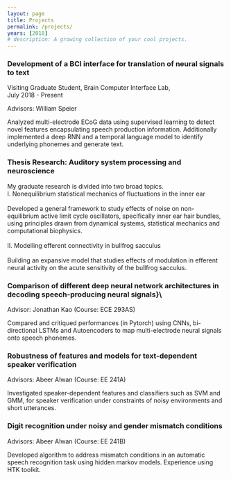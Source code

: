 ```yaml
---
layout: page
title: Projects
permalink: /projects/
years: [2018]
# description: A growing collection of your cool projects.
---
```


### Development of a BCI interface for translation of neural signals to text
Visiting Graduate Student, Brain Computer Interface Lab, <br> July 2018 - Present <br>

Advisors: William Speier

Analyzed multi-electrode ECoG data using supervised learning to detect novel features encapsulating speech production information. Additionally implemented a deep RNN and a temporal language model to identify underlying phonemes and generate text.

### Thesis Research: Auditory system processing and neuroscience

My graduate research is divided into two broad topics.
<br>I. Nonequilibrium statistical mechanics of fluctuations in the inner ear<br>
<br>Developed a general framework to study effects of noise on non-equilibrium active limit cycle oscillators, specifically inner ear hair bundles, using principles drawn from dynamical systems, statistical mechanics and computational biophysics.<br>
<br>II. Modelling efferent connectivity in bullfrog sacculus<br>
<br>Building an expansive model that studies effects of modulation in efferent neural activity on the acute sensitivity of the bullfrog sacculus.<br>

### Comparison of different deep neural network architectures in decoding speech-producing neural signals}\\
Advisor: Jonathan Kao (Course: ECE 293AS)

Compared and critiqued performances (in Pytorch) using CNNs, bi-directional LSTMs and Autoencoders to map multi-electrode neural signals onto speech phonemes.

### Robustness of features and models for text-dependent speaker verification

Advisors: Abeer Alwan (Course: EE 241A)

Investigated speaker-dependent features and classifiers such as SVM and GMM, for speaker verification under constraints of noisy environments and short utterances.

### Digit recognition under noisy and gender mismatch conditions

Advisors: Abeer Alwan (Course: EE 241B)

Developed algorithm to address mismatch conditions in an automatic speech recognition task using hidden markov models. Experience using HTK toolkit.
